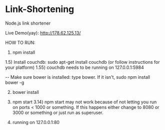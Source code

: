 # Link-Shortening
Node.js link shortener


Live Demo(yay): http://178.62.125.13/

HOW TO RUN:


1) npm install

1.5) Install couchdb: sudo apt-get install couchdb (or follow instructions for your platform)
1.55) couchdb needs to be running on 127.0.0.1:5984

--
Make sure bower is installed: type bower. If it isn't, sudo npm install bower -g

2) bower install

3) npm start
3.14) npm start may not work because of not letting you run on ports < 1000 or something. If this happens either change to 8080 or 3000 or something or just run as superuser.
4) running on 127.0.0.1:80
